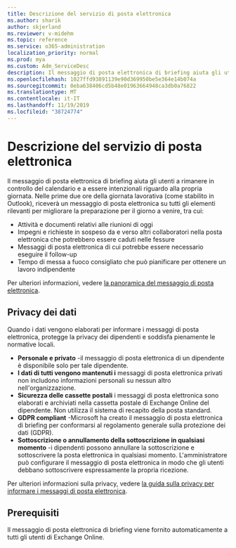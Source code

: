 ```yaml
---
title: Descrizione del servizio di posta elettronica
ms.author: sharik
author: skjerland
ms.reviewer: v-midehm
ms.topic: reference
ms.service: o365-administration
localization_priority: normal
ms.prod: mya
ms.custom: Adm_ServiceDesc
description: Il messaggio di posta elettronica di briefing aiuta gli utenti a sfruttare al meglio ogni giorno. Identifica le opportunità tra vari elementi e fornisce promemoria tempestive.
ms.openlocfilehash: 1027ffd93891139e90d369950be5e364e14b074a
ms.sourcegitcommit: 0eba638406cd5b48e01963664948ca3db0a76822
ms.translationtype: MT
ms.contentlocale: it-IT
ms.lasthandoff: 11/19/2019
ms.locfileid: "38724774"
---
```

# <a name="briefing-email-service-description"></a>Descrizione del servizio di posta elettronica

Il messaggio di posta elettronica di briefing aiuta gli utenti a rimanere in controllo del calendario e a essere intenzionali riguardo alla propria giornata. Nelle prime due ore della giornata lavorativa (come stabilito in Outlook), riceverà un messaggio di posta elettronica su tutti gli elementi rilevanti per migliorare la preparazione per il giorno a venire, tra cui:

* Attività e documenti relativi alle riunioni di oggi
* Impegni e richieste in sospeso da e verso altri collaboratori nella posta elettronica che potrebbero essere caduti nelle fessure
* Messaggi di posta elettronica di cui potrebbe essere necessario eseguire il follow-up
* Tempo di messa a fuoco consigliato che può pianificare per ottenere un lavoro indipendente

Per ulteriori informazioni, vedere [la panoramica del messaggio di posta elettronica](https://docs.microsoft.com/Briefing/be-overview).

## <a name="data-privacy"></a>Privacy dei dati

Quando i dati vengono elaborati per informare i messaggi di posta elettronica, protegge la privacy dei dipendenti e soddisfa pienamente le normative locali.

* **Personale e privato** -il messaggio di posta elettronica di un dipendente è disponibile solo per tale dipendente.
* **I dati di tutti vengono mantenuti i** messaggi di posta elettronica privati non includono informazioni personali su nessun altro nell'organizzazione.
* **Sicurezza delle cassette postali** i messaggi di posta elettronica sono elaborati e archiviati nella cassetta postale di Exchange Online del dipendente. Non utilizza il sistema di recapito della posta standard.
* **GDPR compliant** -Microsoft ha creato il messaggio di posta elettronica di briefing per conformarsi al regolamento generale sulla protezione dei dati (GDPR).
* **Sottoscrizione o annullamento della sottoscrizione in qualsiasi momento** -i dipendenti possono annullare la sottoscrizione e sottoscrivere la posta elettronica in qualsiasi momento. L'amministratore può configurare il messaggio di posta elettronica in modo che gli utenti debbano sottoscrivere espressamente la propria ricezione.

Per ulteriori informazioni sulla privacy, vedere [la guida sulla privacy per informare i messaggi di posta elettronica](https://docs.microsoft.com/Briefing/be-privacy).

## <a name="prerequisites"></a>Prerequisiti

Il messaggio di posta elettronica di briefing viene fornito automaticamente a tutti gli utenti di Exchange Online.